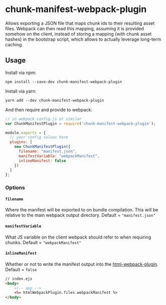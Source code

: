 # chunk-manifest-webpack-plugin

Allows exporting a JSON file that maps chunk ids to their resulting asset files. Webpack can then read this mapping, assuming it is provided somehow on the client, instead of storing a mapping (with chunk asset hashes) in the bootstrap script, which allows to actually leverage long-term caching.

## Usage

Install via npm:

```shell
npm install --save-dev chunk-manifest-webpack-plugin
```

Install via yarn:

```shell
yarn add --dev chunk-manifest-webpack-plugin
```

And then require and provide to webpack:

```javascript
// in webpack.config.js or similar
var ChunkManifestPlugin = require('chunk-manifest-webpack-plugin');

module.exports = {
  // your config values here
  plugins: [
    new ChunkManifestPlugin({
      filename: "manifest.json",
      manifestVariable: "webpackManifest",
      inlineManifest: false
    })
  ]
};
```

### Options

#### `filename`

Where the manifest will be exported to on bundle compilation. This will be relative to the main webpack output directory. Default = `"manifest.json"`

#### `manifestVariable`

What JS variable on the client webpack should refer to when requiring chunks. Default = `"webpackManifest"`

#### `inlineManifest`

Whether or not to write the manifest output into the [html-webpack-plugin](https://github.com/ampedandwired/html-webpack-plugin). Default = `false`

```html
// index.ejs
<body>
    <!-- app -->
    <%= htmlWebpackPlugin.files.webpackManifest %>
</body>
```